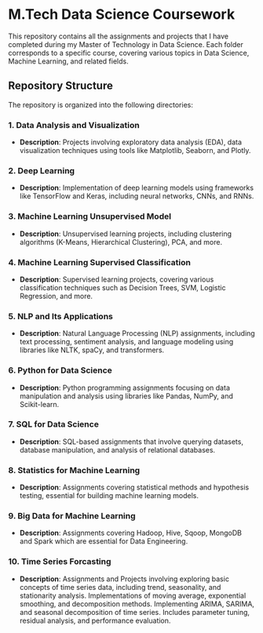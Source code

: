 # M.Tech Data Science Coursework

This repository contains all the assignments and projects that I have completed during my Master of Technology in Data Science. Each folder corresponds to a specific course, covering various topics in Data Science, Machine Learning, and related fields.

## Repository Structure

The repository is organized into the following directories:

### 1. **Data Analysis and Visualization**
   - **Description**: Projects involving exploratory data analysis (EDA), data visualization techniques using tools like Matplotlib, Seaborn, and Plotly.

### 2. **Deep Learning**
   - **Description**: Implementation of deep learning models using frameworks like TensorFlow and Keras, including neural networks, CNNs, and RNNs.

### 3. **Machine Learning Unsupervised Model**
   - **Description**: Unsupervised learning projects, including clustering algorithms (K-Means, Hierarchical Clustering), PCA, and more.

### 4. **Machine Learning Supervised Classification**
   - **Description**: Supervised learning projects, covering various classification techniques such as Decision Trees, SVM, Logistic Regression, and more.

### 5. **NLP and Its Applications**
   - **Description**: Natural Language Processing (NLP) assignments, including text processing, sentiment analysis, and language modeling using libraries like NLTK, spaCy, and transformers.

### 6. **Python for Data Science**
   - **Description**: Python programming assignments focusing on data manipulation and analysis using libraries like Pandas, NumPy, and Scikit-learn.

### 7. **SQL for Data Science**
   - **Description**: SQL-based assignments that involve querying datasets, database manipulation, and analysis of relational databases.

### 8. **Statistics for Machine Learning**
   - **Description**: Assignments covering statistical methods and hypothesis testing, essential for building machine learning models.

### 9. **Big Data for Machine Learning**
   - **Description**: Assignments covering Hadoop, Hive, Sqoop, MongoDB and Spark which are essential for Data Engineering.
### 10. **Time Series Forcasting**
   - **Description**: Assignments and Projects involving exploring basic concepts of time series data, including trend, seasonality, and stationarity analysis. Implementations of moving average, exponential smoothing, and decomposition methods. Implementing ARIMA, SARIMA, and seasonal decomposition of time series. Includes parameter tuning, residual analysis, and performance evaluation.
